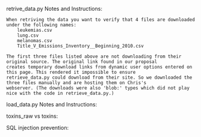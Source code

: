retrive_data.py Notes and Instructions:
	
	When retriving the data you want to verify that 4 files are downloaded under the following names:
		leukemias.csv
		lung.csv
		melanomas.csv
		Title_V_Emissions_Inventory__Beginning_2010.csv

	The first three files listed above are not downloading from their original source. The original link found in our proposal
	creates temporary download links from dynamic user options entered on this page. This rendered it impossible to ensure
	retrieve_data.py could download from their site. So we downloaded the three files manually and are hosting them on Chris's 
	webserver. (The downloads were also 'blob:' types which did not play nice with the code in retrieve_data.py.)

load_data.py Notes and Instructions:
	
	
	

toxins_raw vs toxins:



SQL injection prevention:
